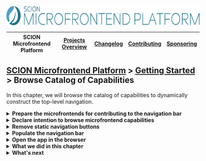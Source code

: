<a href="/README.md"><img src="/resources/branding/scion-microfrontend-platform-banner.svg" height="50" alt="SCION Microfrontend Platform"></a>

| SCION Microfrontend Platform | [Projects Overview][menu-projects-overview] | [Changelog][menu-changelog] | [Contributing][menu-contributing] | [Sponsoring][menu-sponsoring] |  
| --- | --- | --- | --- | --- |

## [SCION Microfrontend Platform][menu-home] > [Getting Started][menu-getting-started] > Browse Catalog of Capabilities

In this chapter, we will browse the catalog of capabilities to dynamically construct the top-level navigation.

<details>
  <summary><strong>Prepare the microfrontends for contributing to the navigation bar</strong></summary>

In [chapter 6][link-getting-started:06:navigate-via-intent], we already provided the *ProductList Microfrontend* as microfrontend capability. We now need to do the same for the *CustomerList Microfrontend*.

1. Open the manifest `customers-app/src/manifest.json` of the *Customers App*.
2. Register the *CustomerList Microfrontend* as `microfrontend` capability, as follows:
   ```txt
        {
          "name": "Customers App",
          "capabilities": [
   [+]      {
   [+]        "type": "microfrontend",
   [+]        "qualifier": {
   [+]          "entity": "customers"
   [+]        },
   [+]        "private": false,
   [+]        "properties": {
   [+]          "path": "/customer-list/customer-list.html",
   [+]          "navbar": {
   [+]            "label": "Customers"
   [+]          }
   [+]        }
   [+]      },
            {
              "type": "microfrontend",
              "qualifier": {
                "entity": "customer"
              },
              "params": [
                {
                  "name": "id",
                  "required": true
                }
              ],
              "properties": {
                "path": "/customer/customer.html#?id=:id",
                "outlet": "aside"
              }
            }
          ],
          "intentions": [
            {
              "type": "microfrontend",
              "qualifier": {
                "entity": "products"
              }
            }
          ]
        }
   ```

   Note that we set the custom property `navbar` in the properties section of the capability. We will read this property when filtering the catalog of capabilities to determine for which microfrontends to create a navbar item.
3. Open the manifest `products-app/src/manifest.json` of the *Products App* and add the property `navbar` to the `ProductList Microfrontend`, as follows:
   ```txt
        {
          "name": "Products App",
          "capabilities": [
            {
              "type": "microfrontend",
              "qualifier": {
                "entity": "products"
              },
              "params": [
                {
                  "name": "ids",
                  "required": false
                }
              ],
              "private": false,
              "properties": {
                "path": "/product-list/product-list.html#?ids=:ids",
   [+]          "navbar": {
   [+]            "label": "Products"
   [+]          }
              }
            },
            {
              "type": "microfrontend",
              "qualifier": {
                "entity": "product"
              },
              "params": [
                {
                  "name": "id",
                  "required": true
                }
              ],
              "properties": {
                "path": "/product/product.html#?id=:id",
                "outlet": "aside"
              }
            }
          ]
        }
   ```

</details>

<details>
  <summary><strong>Declare intention to browse microfrontend capabilities</strong></summary>

In order for the host app to browse and navigate to microfrontend capabilities, we need to declare an intention, as follows:

1. Open the file `host-app/src/host.ts`.
2. Declare a microfrontend wildcard intention, as follows:
   ```ts
        await MicrofrontendPlatformHost.start({
          applications: [
            {symbolicName: 'products-app', manifestUrl: 'http://localhost:4201/manifest.json'},
            {symbolicName: 'customers-app', manifestUrl: 'http://localhost:4202/manifest.json'},
            {
              symbolicName: 'devtools',
              manifestUrl: 'https://scion-microfrontend-platform-devtools.vercel.app/manifest.json',
              intentionCheckDisabled: true,
              scopeCheckDisabled: true,
            },
          ],
          host: {
            manifest: {
              name: 'Host App',
              intentions: [
                {type: 'microfrontend', qualifier: {component: 'devtools', vendor: 'scion'}},
   [+]          {type: 'microfrontend', qualifier: {'*': '*'}},
              ],
            },
          },
        });
   ```

</details>

<details>
  <summary><strong>Remove static navigation buttons</strong></summary>

1. Open the file `host-app/src/index.html` of the host app.
2. Remove the buttons in the `<nav>` element, as follows:
 
   **Before:**
   ```html
    <nav>
      <button id="products">Products</button>
      <button id="customers">Customers</button>
    </nav>
   ```
   **After:**
   ```html
   <nav></nav>
   ```
4. Open the file `host-app/src/host.ts` of the host app.
5. Remove the event listeners of the static buttons we removed in the previous step.
</details>

<details>
  <summary><strong>Populate the navigation bar</strong></summary>

1. Open the file `host-app/src/host.ts` of the host app.
2. Create a button for each of the microfrontend capabilities to be added to the navigation bar, as follows:
  ```ts
  [+]   import {ManifestService, MicrofrontendPlatformHost, OutletRouter} from '@scion/microfrontend-platform';
        import {Beans} from '@scion/toolkit/bean-manager';
  [+]   import {filterArray} from '@scion/toolkit/operators';

        public async init(): Promise<void> {
          await MicrofrontendPlatformHost.start({
            applications: [
              {symbolicName: 'products-app', manifestUrl: 'http://localhost:4201/manifest.json'},
              {symbolicName: 'customers-app', manifestUrl: 'http://localhost:4202/manifest.json'},
              {
                symbolicName: 'devtools',
                manifestUrl: 'https://scion-microfrontend-platform-devtools.vercel.app/manifest.json',
                intentionCheckDisabled: true,
                scopeCheckDisabled: true,
              },
            ],
            host: {
              manifest: {
                name: 'Host App',
                intentions: [
                  {type: 'microfrontend', qualifier: {component: 'devtools', vendor: 'scion'}},
                  {type: 'microfrontend', qualifier: {'*': '*'}},
                ],
              },
            },
          });
      
          // Display the DevTools
          Beans.get(OutletRouter).navigate({component: 'devtools', vendor: 'scion'}, {outlet: 'bottom'});

  [+]     // Create a navigation button for each of the microfrontend capabilities to be added to the navigation bar
  [+]     const navbar = document.querySelector('nav');
  [+]     Beans.get(ManifestService).lookupCapabilities$({type: 'microfrontend'})
  [+]       .pipe(filterArray(capability => capability.properties.navbar))
  [+]       .subscribe(capabilities => {
  [+]         navbar.innerHTML = null;
  [+]         capabilities.forEach(capability => {
  [+]           const menuItem = navbar.appendChild(document.createElement('button'));
  [+]           menuItem.innerText = capability.properties.navbar.label;
  [+]           menuItem.addEventListener('click', () => {
  [+]             Beans.get(OutletRouter).navigate(capability.qualifier);
  [+]           });
  [+]         })
  [+]       });
  ```
  Using the `ManifestServie`, we can browse the catalog of capabilities and pass a filter to return only the capabilities that are of interest to us. We further filter capabilities having the `navbar` property. For each of these capabilities, we create a button that, when clicked, navigates to the microfrontend of that qualifier.
</details>

<details>
   <summary><strong>Open the app in the browser</strong></summary>

We did it! Run `npm run start` to serve the applications and see that the navigation buttons are now contributed via capabilities.

</details>

<details>
   <summary><strong>What we did in this chapter</strong></summary>

In this chapter, we learned how to browse the catalog of capabilities to dynamically populate the navigation bar.

<details>
   <summary>The <code>customers-app/src/manifest.json</code> looks as following:</summary>

```json
{
  "name": "Customers App",
  "capabilities": [
    {
      "type": "microfrontend",
      "qualifier": {
        "entity": "customers"
      },
      "private": false,
      "properties": {
        "path": "/customer-list/customer-list.html",
        "navbar": {
          "label": "Customers"
        }
      }
    },
    {
      "type": "microfrontend",
      "qualifier": {
        "entity": "customer"
      },
      "params": [
        {
          "name": "id",
          "required": true
        }
      ],
      "properties": {
        "path": "/customer/customer.html#?id=:id",
        "outlet": "aside"
      }
    }
  ],
  "intentions": [
    {
      "type": "microfrontend",
      "qualifier": {
        "entity": "products"
      }
    }
  ]
}
```
</details>

<details>
   <summary>The <code>products-app/src/manifest.json</code> looks as following:</summary>

```json
{
  "name": "Products App",
  "capabilities": [
    {
      "type": "microfrontend",
      "qualifier": {
        "entity": "products"
      },
      "params": [
        {
          "name": "ids",
          "required": false
        }
      ],
      "private": false,
      "properties": {
        "path": "/product-list/product-list.html#?ids=:ids",
        "navbar": {
          "label": "Products"
        }
      }
    },
    {
      "type": "microfrontend",
      "qualifier": {
        "entity": "product"
      },
      "params": [
        {
          "name": "id",
          "required": true
        }
      ],
      "private": true,
      "properties": {
        "path": "/product/product.html#?id=:id",
        "outlet": "aside"
      }
    }
  ]
}
```
</details>

<details>
   <summary>The <code>host-app/src/index.html</code> looks as following:</summary>

```html
<!DOCTYPE html>
<html lang="en">
  <head>
    <title>Getting Started with SCION</title>
    <link rel="stylesheet" type="text/css" href="host.scss">
    <script type="module" src="./host.ts"></script>
  </head>
  <body>
    <nav></nav>
    <main>
      <sci-router-outlet></sci-router-outlet>
      <sci-router-outlet name="aside"></sci-router-outlet>
      <sci-router-outlet name="bottom"></sci-router-outlet>
    </main>
  </body>
</html>
```
</details>

<details>
   <summary>The <code>host-app/src/host.ts</code> looks as following:</summary>

```ts
import {ManifestService, MicrofrontendPlatformHost, OutletRouter} from '@scion/microfrontend-platform';
import {Beans} from '@scion/toolkit/bean-manager';
import {filterArray} from '@scion/toolkit/operators';

class HostController {

  public async init(): Promise<void> {
    await MicrofrontendPlatformHost.start({
      applications: [
        {symbolicName: 'products-app', manifestUrl: 'http://localhost:4201/manifest.json'},
        {symbolicName: 'customers-app', manifestUrl: 'http://localhost:4202/manifest.json'},
        {
          symbolicName: 'devtools',
          manifestUrl: 'https://scion-microfrontend-platform-devtools.vercel.app/manifest.json',
          intentionCheckDisabled: true,
          scopeCheckDisabled: true,
        },
      ],
      host: {
        manifest: {
          name: 'Host App',
          intentions: [
            {type: 'microfrontend', qualifier: {component: 'devtools', vendor: 'scion'}},
            {type: 'microfrontend', qualifier: {'*': '*'}},
          ],
        },
      },
    });

    // Display the DevTools
    Beans.get(OutletRouter).navigate({component: 'devtools', vendor: 'scion'}, {outlet: 'bottom'});

    // Create a navigation button for each of the microfrontend capabilities to be added to the navigation bar
    const navbar = document.querySelector('nav');
    Beans.get(ManifestService).lookupCapabilities$({type: 'microfrontend'})
      .pipe(filterArray(capability => capability.properties.navbar))
      .subscribe(capabilities => {
        navbar.innerHTML = null;
        capabilities.forEach(capability => {
          const menuItem = navbar.appendChild(document.createElement('button'));
          menuItem.innerText = capability.properties.navbar.label;
          menuItem.addEventListener('click', () => {
            Beans.get(OutletRouter).navigate(capability.qualifier);
          });
        })
      });
  }
}

new HostController().init();
```
</details>

</details>

<details>
   <summary><strong>What's next</strong></summary>

   You have now learned the core concepts of the SCION Microfrontend Platform. Click [here][link-getting-started:09:summary] for a summary and further reading.

</details>

[menu-home]: /README.md
[menu-projects-overview]: /docs/site/projects-overview.md
[menu-changelog]: /docs/site/changelog/changelog.md
[menu-contributing]: /CONTRIBUTING.md
[menu-sponsoring]: /docs/site/sponsoring.md

[menu-getting-started]: /docs/site/getting-started/getting-started.md
[link-getting-started:01:host-app]: 01-getting-started-host-app.md
[link-getting-started:02:products-app]: 02-getting-started-products-app.md
[link-getting-started:03:customers-app]: 03-getting-started-customers-app.md
[link-getting-started:04:microfrontend-routing]: 04-getting-started-microfrontend-routing.md
[link-getting-started:05:embed-microfrontend]: 05-getting-started-embed-microfrontend.md
[link-getting-started:06:navigate-via-intent]: 06-getting-started-navigate-via-intent.md
[link-getting-started:08:browse-capabilities]: 08-getting-started-browse-capabilities.md
[link-getting-started:09:summary]: 09-getting-started-summary.md
